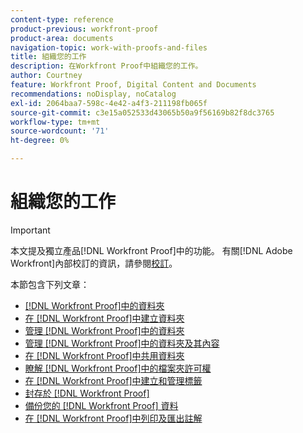 ```yaml
---
content-type: reference
product-previous: workfront-proof
product-area: documents
navigation-topic: work-with-proofs-and-files
title: 組織您的工作
description: 在Workfront Proof中組織您的工作。
author: Courtney
feature: Workfront Proof, Digital Content and Documents
recommendations: noDisplay, noCatalog
exl-id: 2064baa7-598c-4e42-a4f3-211198fb065f
source-git-commit: c3e15a052533d43065b50a9f56169b82f8dc3765
workflow-type: tm+mt
source-wordcount: '71'
ht-degree: 0%

---
```


# 組織您的工作

>[!IMPORTANT]
>
>本文提及獨立產品[!DNL Workfront Proof]中的功能。 有關[!DNL Adobe Workfront]內部校訂的資訊，請參閱[校訂](../../../review-and-approve-work/proofing/proofing.md)。

本節包含下列文章：

* [&#x200B; [!DNL Workfront Proof]中的資料夾](../../../workfront-proof/wp-work-proofsfiles/organize-your-work/folders.md)
* [在 [!DNL Workfront Proof]中建立資料夾](../../../workfront-proof/wp-work-proofsfiles/organize-your-work/create-folders.md)
* [管理 [!DNL Workfront Proof]中的資料夾](../../../workfront-proof/wp-work-proofsfiles/organize-your-work/manage-folders.md)
* [管理 [!DNL Workfront Proof]中的資料夾及其內容](../../../workfront-proof/wp-work-proofsfiles/organize-your-work/manage-folders-and-contents.md)
* [在 [!DNL Workfront Proof]中共用資料夾](../../../workfront-proof/wp-work-proofsfiles/organize-your-work/share-folders.md)
* [瞭解 [!DNL Workfront Proof]中的檔案夾許可權](../../../workfront-proof/wp-work-proofsfiles/organize-your-work/folder-permissions.md)
* [在 [!DNL Workfront Proof]中建立和管理標籤](../../../workfront-proof/wp-work-proofsfiles/organize-your-work/create-and-manage-tags.md)
* [封存於 [!DNL Workfront Proof]](../../../workfront-proof/wp-work-proofsfiles/organize-your-work/archive.md)
* [備份您的 [!DNL Workfront Proof] 資料](../../../workfront-proof/wp-work-proofsfiles/organize-your-work/back-up-data.md)
* [在 [!DNL Workfront Proof]中列印及匯出註解](../../../workfront-proof/wp-work-proofsfiles/organize-your-work/print-and-export-comments.md)

